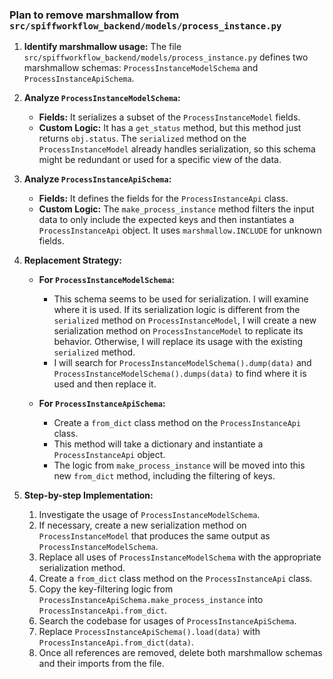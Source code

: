 ### Plan to remove marshmallow from `src/spiffworkflow_backend/models/process_instance.py`

1.  **Identify marshmallow usage:** The file `src/spiffworkflow_backend/models/process_instance.py` defines two marshmallow schemas: `ProcessInstanceModelSchema` and `ProcessInstanceApiSchema`.

2.  **Analyze `ProcessInstanceModelSchema`:**
    *   **Fields:** It serializes a subset of the `ProcessInstanceModel` fields.
    *   **Custom Logic:** It has a `get_status` method, but this method just returns `obj.status`. The `serialized` method on the `ProcessInstanceModel` already handles serialization, so this schema might be redundant or used for a specific view of the data.

3.  **Analyze `ProcessInstanceApiSchema`:**
    *   **Fields:** It defines the fields for the `ProcessInstanceApi` class.
    *   **Custom Logic:** The `make_process_instance` method filters the input data to only include the expected keys and then instantiates a `ProcessInstanceApi` object. It uses `marshmallow.INCLUDE` for unknown fields.

4.  **Replacement Strategy:**

    *   **For `ProcessInstanceModelSchema`:**
        *   This schema seems to be used for serialization. I will examine where it is used. If its serialization logic is different from the `serialized` method on `ProcessInstanceModel`, I will create a new serialization method on `ProcessInstanceModel` to replicate its behavior. Otherwise, I will replace its usage with the existing `serialized` method.
        *   I will search for `ProcessInstanceModelSchema().dump(data)` and `ProcessInstanceModelSchema().dumps(data)` to find where it is used and then replace it.

    *   **For `ProcessInstanceApiSchema`:**
        *   Create a `from_dict` class method on the `ProcessInstanceApi` class.
        *   This method will take a dictionary and instantiate a `ProcessInstanceApi` object.
        *   The logic from `make_process_instance` will be moved into this new `from_dict` method, including the filtering of keys.

5.  **Step-by-step Implementation:**
    1.  Investigate the usage of `ProcessInstanceModelSchema`.
    2.  If necessary, create a new serialization method on `ProcessInstanceModel` that produces the same output as `ProcessInstanceModelSchema`.
    3.  Replace all uses of `ProcessInstanceModelSchema` with the appropriate serialization method.
    4.  Create a `from_dict` class method on the `ProcessInstanceApi` class.
    5.  Copy the key-filtering logic from `ProcessInstanceApiSchema.make_process_instance` into `ProcessInstanceApi.from_dict`.
    6.  Search the codebase for usages of `ProcessInstanceApiSchema`.
    7.  Replace `ProcessInstanceApiSchema().load(data)` with `ProcessInstanceApi.from_dict(data)`.
    8.  Once all references are removed, delete both marshmallow schemas and their imports from the file.
